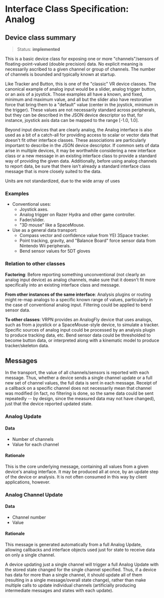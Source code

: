 # Interface Class Specification: Analog

## Device class summary

> Status: **implemented**

This is a basic device class for exposing one or more "channels"/sensors of floating-point-valued (double precision) data. No explicit meaning is necessarily ascribed to a given channel or group of channels. The number of channels is bounded and typically known at startup.

Like Tracker and Button, this is one of the "classic" VR device classes. The canonical example of analog input would be a slider, analog trigger button, or an axis of a joystick. Those examples all have a known, and fixed, minimum and maximum value, and all but the slider also have restorative force that bring them to a "default" value (center in the joystick, minimum in the trigger). These values are not necessarily standard across peripherals, but they can be described in the JSON device descriptor so that, for instance, joystick axis data can be mapped to the range [-1.0, 1.0].

Beyond input devices that are clearly analog, the Analog interface is also used as a bit of a catch-all for providing access to scalar or vector data that doesn't fit other interface classes. These associations are particularly important to describe in the JSON device descriptor. If common sets of data arise in multiple devices, it may be worthwhile considering a new interface class or a new message in an existing interface class to provide a standard way of providing the given data. Additionally, before using analog channels to report data, be sure that there isn't already a standard interface class message that is more closely suited to the data.

Units are not standardized, due to the wide array of uses

### Examples
- Conventional uses:
	- Joystick axes.
	- Analog trigger on Razer Hydra and other game controller.
	- Fader/slider.
	- "3D mouse" like a SpaceMouse.
- Use as a general data transport:
	- Compass vector and confidence value from YEI 3Space tracker.
	- Point tracking, gravity, and "Balance Board" force sensor data from Nintendo Wii peripherals.
	- Bend sensor values for 5DT gloves
	

### Relation to other classes
**Factoring**: Before reporting something unconventional (not clearly an analog input device) as analog channels, make sure that it doesn't fit more specifically into an existing interface class and message.

**From other instances of the same interface**: Analysis plugins or routing might re-map analogs to a specific known range of values, particularly in the case of conventional analog input. Filtering could be applied to bend sensor data.

**To other classes**: VRPN provides an AnalogFly device that uses analogs, such as from a joystick or a SpaceMouse-style device, to simulate a tracker. Specific sources of analog input could be processed by an analysis plugin to produce tracking data, etc. Bend sensor data could be thresholded to become button data, or interpreted along with a kinematic model to produce tracker/skeleton data.

## Messages
In the transport, the value of all channels/sensors is reported with each message. Thus, whether a device sends a single channel update or a full new set of channel values, the full data is sent in each message. Receipt of a callback on a specific channel does not necessarily mean that channel was modified (in fact, no filtering is done, so the same data could be sent repeatedly -- by design, since the measured data may not have changed), just that the device reported updated state.

### Analog Update
#### Data
- Number of channels
- Value for each channel

#### Rationale
This is the core underlying message, containing all values from a given device's analog interface. It may be produced all at once, by an update step of the device or analysis. It is not often consumed in this way by client applications, however.

### Analog Channel Update
#### Data
- Channel number
- Value

#### Rationale
This message is generated automatically from a full Analog Update, allowing callbacks and interface objects used just for state to receive data on only a single channel.

A device updating just a single channel will trigger a full Analog Update with the stored state changed for the single channel specified. Thus, if a device has data for more than a single channel, it should update all of them (resulting in a single message/overall state change), rather than make multiple calls to update individual channels (artificially producing intermediate messages and states with each update).
